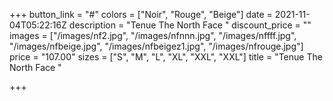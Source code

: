 +++
button_link = "#"
colors = ["Noir", "Rouge", "Beige"]
date = 2021-11-04T05:22:16Z
description = "Tenue The North Face "
discount_price = ""
images = ["/images/nf2.jpg", "/images/nfnnn.jpg", "/images/nffff.jpg", "/images/nfbeige.jpg", "/images/nfbeigez1.jpg", "/images/nfrouge.jpg"]
price = "107.00"
sizes = ["S", "M", "L", "XL", "XXL", "XXL"]
title = "Tenue The North Face "

+++
